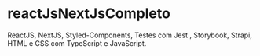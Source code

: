 # reactJsNextJsCompleto
ReactJS, NextJS, Styled-Components, Testes com Jest , Storybook, Strapi, HTML e CSS com TypeScript e JavaScript.
